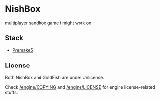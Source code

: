 # NishBox

multiplayer sandbox game i might work on

## Stack
 - [Premake5](https://premake.github.io)

## License

Both NishBox and GoldFish are under Unlicense.

Check [/engine/COPYING](/engine/COPYING) and [/engine/LICENSE](/engine/LICENSE) for engine license-related stuffs.
